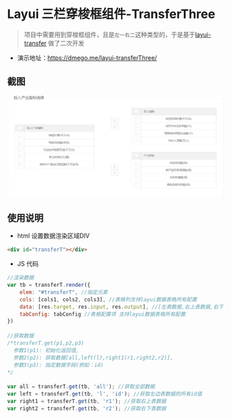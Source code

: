 # Layui 三栏穿梭框组件-TransferThree

>项目中需要用到穿梭框组件，且是`左一右二`这种类型的，于是基于[layui-transfer](https://github.com/9499574/layui-transfer) 做了二次开发

- 演示地址：https://dmego.me/layui-transferThree/

## 截图

![](tmp.png)

## 使用说明

- html 设置数据渲染区域DIV

```html
<div id="transferT"></div>
```

- JS 代码

```javascript
//渲染数据
var tb = transferT.render({
    elem: "#transferT", //指定元素
    cols: [cols1, cols2, cols3], //表格列支持layui数据表格所有配置
    data: [res.target, res.input, res.output], //[左表数据,右上表数据,右下表数据]
    tabConfig: tabConfig //表格配置项 支持layui数据表格所有配置
})

//获取数据
/*transferT.get(p1,p2,p3)
  参数1(p1): 初始化返回值,
  参数2(p2): 获取数据[all,left(l),right1(r1,right2,r2)],
  参数3(p3): 指定数据字段(例如：id)
*/

var all = transferT.get(tb, 'all'); //获取全部数据
var left = transferT.get(tb, 'l', 'id'); //获取左边表数据的所有id值
var right1 = transferT.get(tb, 'r1'); //获取右上表数据
var right2 = transferT.get(tb, 'r2'); //获取右下表数据
```

